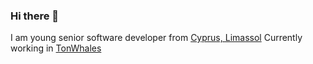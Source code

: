 ### Hi there 👋
I am young senior software developer from [Cyprus, Limassol](https://en.wikipedia.org/wiki/Limassol)
Currently working in [TonWhales](https://edudo.app)  


<!--
**dvlkv/dvlkv** is a ✨ _special_ ✨ repository because its `README.md` (this file) appears on your GitHub profile.

Here are some ideas to get you started:

- 🔭 I’m currently working on ...
- 🌱 I’m currently learning ...
- 👯 I’m looking to collaborate on ...
- 🤔 I’m looking for help with ...
- 💬 Ask me about ...
- 📫 How to reach me: ...
- 😄 Pronouns: ...
- ⚡ Fun fact: ...
-->
